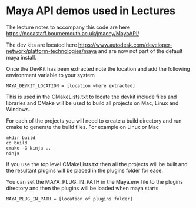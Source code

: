 # Maya API demos used in Lectures

The lecture notes to accompany this code are here https://nccastaff.bournemouth.ac.uk/jmacey/MayaAPI/ 



The dev kits are located here https://www.autodesk.com/developer-network/platform-technologies/maya and are now not part of the default maya install.


Once the DevKit has been extracted note the location and add the following environment variable to your system
    
``` 
MAYA_DEVKIT_LOCATION = [location where extracted]
```

This is used in the CMakeLists.txt to locate the devkit include files and libraries and CMake will be used to build all projects on Mac, Linux and Windows.

For each of the projects you will need to create a build directory and run cmake to generate the build files. For example on Linux or Mac

```
mkdir build
cd build
cmake -G Ninja ..
ninja
```

If you use the top level CMakeLists.txt then all the projects will be built and the resultant plugins will be placed in the plugins folder for ease.

You can set the MAYA_PLUG_IN_PATH in the Maya.env file to the plugins directory and then the plugins will be loaded when maya starts

```
MAYA_PLUG_IN_PATH = [location of plugins folder]
```


